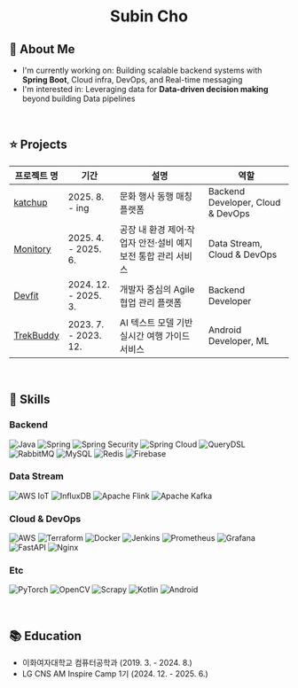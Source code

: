 
<h1 align="center"> Subin Cho </h1>


## 👤 About Me

- I'm currently working on: Building scalable backend systems with **Spring Boot**, Cloud infra, DevOps, and Real-time messaging
- I'm interested in: Leveraging data for **Data-driven decision making** beyond building Data pipelines
<br/>

## ⭐️ Projects
| 프로젝트 명 | 기간       | 설명             | 역할                   |
|---------------|---------------|---------------------|----------------------------------|
| <a href="https://github.com/katchup-official/katchup-be">katchup</a> | 2025. 8. - ing | 문화 행사 동행 매칭 플랫폼 | Backend Developer, Cloud & DevOps |
| <a href="https://github.com/orgs/Fac2Real/repositories">Monitory</a> | 2025. 4. - 2025. 6. | 공장 내 환경 제어·작업자 안전·설비 예지 보전 통합 관리 서비스 | Data Stream, Cloud & DevOps |
| <a href="https://github.com/AM-Inspire-Devfit/devfit-server">Devfit</a> | 2024. 12. - 2025. 3. | 개발자 중심의 Agile 협업 관리 플랫폼  | Backend Developer |
| <a href="">TrekBuddy</a> | 2023. 7. - 2023. 12. | AI 텍스트 모델 기반 실시간 여행 가이드 서비스 | Android Developer, ML |

<br/>


## 🌳 Skills
### Backend
![Java](https://img.shields.io/badge/java-%23ED8B00.svg?style=flat&logo=openjdk&logoColor=white)
![Spring](https://img.shields.io/badge/spring-%236DB33F.svg?style=flat&logo=spring&logoColor=white)
![Spring Security](https://img.shields.io/badge/Spring_Security-6DB33F?style=flat&logo=springsecurity&logoColor=white)
![Spring Cloud](https://img.shields.io/badge/Spring%20Cloud-6DB33F?style=flat&logo=spring&logoColor=white) ![QueryDSL](https://img.shields.io/badge/QueryDSL-blue?style=flat) ![RabbitMQ](https://img.shields.io/badge/Rabbitmq-FF6600?style=flat&logo=rabbitmq&logoColor=white)
![MySQL](https://img.shields.io/badge/mysql-4479A1.svg?style=flat&logo=mysql&logoColor=white)
![Redis](https://img.shields.io/badge/redis-%23DD0031.svg?style=flat&logo=redis&logoColor=white)
![Firebase](https://img.shields.io/badge/firebase-%23039BE5.svg?style=flat&logo=firebase)



### Data Stream
![AWS IoT](https://img.shields.io/badge/AWS_IoT-%23FF9900.svg?style=flat&logo=amazonaws&logoColor=white)
![InfluxDB](https://img.shields.io/badge/InfluxDB-22ADF6?style=flat&logo=InfluxDB&logoColor=white)
![Apache Flink](https://img.shields.io/badge/Apache%20Flink-E6526F?style=flat&logo=Apache%20Flink&logoColor=white)
![Apache Kafka](https://img.shields.io/badge/Apache%20Kafka-000?style=flat&logo=apachekafka)




### Cloud & DevOps
![AWS](https://img.shields.io/badge/AWS-%23FF9900.svg?style=flat&logo=amazon-aws&logoColor=white)
![Terraform](https://img.shields.io/badge/Terraform-623CE4?style=flat&logo=terraform&logoColor=white)
![Docker](https://img.shields.io/badge/docker-%230db7ed.svg?style=flat&logo=docker&logoColor=white)
![Jenkins](https://img.shields.io/badge/jenkins-%232C5263.svg?style=flat&logo=jenkins&logoColor=white)
![Prometheus](https://img.shields.io/badge/Prometheus-E6522C?style=flat&logo=Prometheus&logoColor=white)
![Grafana](https://img.shields.io/badge/grafana-%23F46800.svg?style=flat&logo=grafana&logoColor=white)
![FastAPI](https://img.shields.io/badge/FastAPI-005571?style=flat&logo=fastapi)
![Nginx](https://img.shields.io/badge/nginx-%23009639.svg?style=flat&logo=nginx&logoColor=white)


### Etc
![PyTorch](https://img.shields.io/badge/PyTorch-%23EE4C2C.svg?style=flat&logo=PyTorch&logoColor=white)
![OpenCV](https://img.shields.io/badge/opencv-%23white.svg?style=flat&logo=opencv&logoColor=white)
![Scrapy](https://img.shields.io/badge/scrapy-%2360a839.svg?style=flat&logo=scrapy&logoColor=d1d2d3)
![Kotlin](https://img.shields.io/badge/kotlin-%237F52FF.svg?style=flat&logo=kotlin&logoColor=white)
![Android](https://img.shields.io/badge/Android-3DDC84?style=flat&logo=android&logoColor=white)


<br/>

## 📚 Education
- 이화여자대학교 컴퓨터공학과 (2019. 3. - 2024. 8.)
- LG CNS AM Inspire Camp 1기 (2024. 12. - 2025. 6.)

